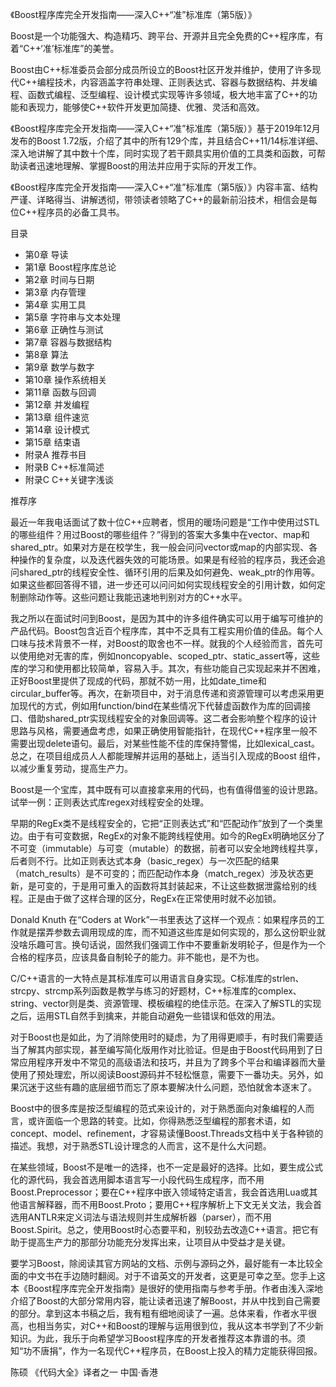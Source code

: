 《Boost程序库完全开发指南——深入C++“准”标准库（第5版）》

Boost是一个功能强大、构造精巧、跨平台、开源并且完全免费的C++程序库，有着“C++‘准’标准库”的美誉。

Boost由C++标准委员会部分成员所设立的Boost社区开发并维护，使用了许多现代C++编程技术，内容涵盖字符串处理、正则表达式、容器与数据结构、并发编程、函数式编程、泛型编程、设计模式实现等许多领域，极大地丰富了C++的功能和表现力，能够使C++软件开发更加简捷、优雅、灵活和高效。

《Boost程序库完全开发指南——深入C++“准”标准库（第5版）》基于2019年12月发布的Boost 1.72版，介绍了其中的所有129个库，并且结合C++11/14标准详细、深入地讲解了其中数十个库，同时实现了若干颇具实用价值的工具类和函数，可帮助读者迅速地理解、掌握Boost的用法并应用于实际的开发工作。

《Boost程序库完全开发指南——深入C++“准”标准库（第5版）》内容丰富、结构严谨、详略得当、讲解透彻，带领读者领略了C++的最新前沿技术，相信会是每位C++程序员的必备工具书。

目录

- 第0章 导读
- 第1章 Boost程序库总论
- 第2章 时间与日期
- 第3章 内存管理
- 第4章 实用工具
- 第5章 字符串与文本处理
- 第6章 正确性与测试
- 第7章 容器与数据结构
- 第8章 算法
- 第9章 数学与数字
- 第10章 操作系统相关
- 第11章 函数与回调
- 第12章 并发编程
- 第13章 组件速览
- 第14章 设计模式
- 第15章 结束语
- 附录A 推荐书目
- 附录B C++标准简述
- 附录C C++关键字浅谈

推荐序

最近一年我电话面试了数十位C++应聘者，惯用的暖场问题是“工作中使用过STL的哪些组件？用过Boost的哪些组件？”得到的答案大多集中在vector、map和shared_ptr。如果对方是在校学生，我一般会问问vector或map的内部实现、各种操作的复杂度，以及迭代器失效的可能场景。如果是有经验的程序员，我还会追问shared_ptr的线程安全性、循环引用的后果及如何避免、weak_ptr的作用等。如果这些都回答得不错，进一步还可以问问如何实现线程安全的引用计数，如何定制删除动作等。这些问题让我能迅速地判别对方的C++水平。

我之所以在面试时问到Boost，是因为其中的许多组件确实可以用于编写可维护的产品代码。Boost包含近百个程序库，其中不乏具有工程实用价值的佳品。每个人口味与技术背景不一样，对Boost的取舍也不一样。就我的个人经验而言，首先可以使用绝对无害的库，例如noncopyable、scoped_ptr、static_assert等，这些库的学习和使用都比较简单，容易入手。其次，有些功能自己实现起来并不困难，正好Boost里提供了现成的代码，那就不妨一用，比如date_time和circular_buffer等。再次，在新项目中，对于消息传递和资源管理可以考虑采用更加现代的方式，例如用function/bind在某些情况下代替虚函数作为库的回调接口、借助shared_ptr实现线程安全的对象回调等。这二者会影响整个程序的设计思路与风格，需要通盘考虑，如果正确使用智能指针，在现代C++程序里一般不需要出现delete语句。最后，对某些性能不佳的库保持警惕，比如lexical_cast。总之，在项目组成员人人都能理解并运用的基础上，适当引入现成的Boost 组件，以减少重复劳动，提高生产力。

Boost是一个宝库，其中既有可以直接拿来用的代码，也有值得借鉴的设计思路。试举一例：正则表达式库regex对线程安全的处理。

早期的RegEx类不是线程安全的，它把“正则表达式”和“匹配动作”放到了一个类里边。由于有可变数据，RegEx的对象不能跨线程使用。如今的RegEx明确地区分了不可变（immutable）与可变（mutable）的数据，前者可以安全地跨线程共享，后者则不行。比如正则表达式本身（basic_regex）与一次匹配的结果（match_results）是不可变的；而匹配动作本身（match_regex）涉及状态更新，是可变的，于是用可重入的函数将其封装起来，不让这些数据泄露给别的线程。正是由于做了这样合理的区分，RegEx在正常使用时就不必加锁。

Donald Knuth 在“Coders at Work”一书里表达了这样一个观点：如果程序员的工作就是摆弄参数去调用现成的库，而不知道这些库是如何实现的，那么这份职业就没啥乐趣可言。换句话说，固然我们强调工作中不要重新发明轮子，但是作为一个合格的程序员，应该具备自制轮子的能力。非不能也，是不为也。

C/C++语言的一大特点是其标准库可以用语言自身实现。C标准库的strlen、strcpy、strcmp系列函数是教学与练习的好题材，C++标准库的complex、string、vector则是类、资源管理、模板编程的绝佳示范。在深入了解STL的实现之后，运用STL自然手到擒来，并能自动避免一些错误和低效的用法。

对于Boost也是如此，为了消除使用时的疑虑，为了用得更顺手，有时我们需要适当了解其内部实现，甚至编写简化版用作对比验证。但是由于Boost代码用到了日常应用程序开发中不常见的高级语法和技巧，并且为了跨多个平台和编译器而大量使用了预处理宏，所以阅读Boost源码并不轻松惬意，需要下一番功夫。另外，如果沉迷于这些有趣的底层细节而忘了原本要解决什么问题，恐怕就舍本逐末了。

Boost中的很多库是按泛型编程的范式来设计的，对于熟悉面向对象编程的人而言，或许面临一个思路的转变。比如，你得熟悉泛型编程的那套术语，如concept、model、refinement，才容易读懂Boost.Threads文档中关于各种锁的描述。我想，对于熟悉STL设计理念的人而言，这不是什么大问题。

在某些领域，Boost不是唯一的选择，也不一定是最好的选择。比如，要生成公式化的源代码，我会首选用脚本语言写一小段代码生成程序，而不用Boost.Preprocessor；要在C++程序中嵌入领域特定语言，我会首选用Lua或其他语言解释器，而不用Boost.Proto；要用C++程序解析上下文无关文法，我会首选用ANTLR来定义词法与语法规则并生成解析器（parser），而不用Boost.Spirit。总之，使用Boost时心态要平和，别较劲去改造C++语言。把它有助于提高生产力的那部分功能充分发挥出来，让项目从中受益才是关键。

要学习Boost，除阅读其官方网站的文档、示例与源码之外，最好能有一本比较全面的中文书在手边随时翻阅。对于不谙英文的开发者，这更是可幸之至。您手上这本《Boost程序库完全开发指南》是很好的使用指南与参考手册。作者由浅入深地介绍了Boost的大部分常用内容，能让读者迅速了解Boost，并从中找到自己需要的部分。拿到这本书稿之后，我有粗有细地阅读了一遍。总体来看，作者水平很高，也相当务实，对C++和Boost的理解与运用很到位，我从这本书学到了不少新知识。为此，我乐于向希望学习Boost程序库的开发者推荐这本靠谱的书。须知“功不唐捐”，作为一名现代C++程序员，在Boost上投入的精力定能获得回报。

陈硕
《代码大全》译者之一
中国·香港
